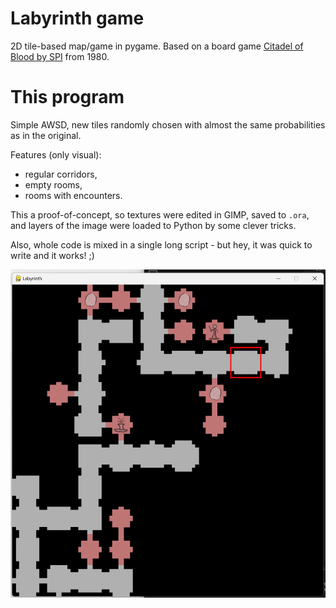 # Labyrinth game
2D tile-based map/game in pygame. Based on a board game [Citadel of Blood by SPI](https://en.wikipedia.org/wiki/Citadel_of_Blood) from 1980.

# This program

Simple AWSD, new tiles randomly chosen with almost the same probabilities as in the original.

Features (only visual):
- regular corridors,
- empty rooms,
- rooms with encounters.

This a proof-of-concept, so textures were edited in GIMP, saved to `.ora`, and layers of the image were loaded to Python by some clever tricks.

Also, whole code is mixed in a single long script - but hey, it was quick to write and it works! ;)

![game preview](https://github.com/mstaczek/Labyrinth/blob/main/screenshot.png)
